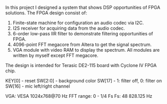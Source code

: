 In this project I designed a system that shows DSP opportunities of FPGA solutions. The FPGA design consist of:
1) Finite-state machine for configuration an audio codec via I2C.
2) I2S receiver for acquiring data from the audio codec.
3) 6-order low-pass IIR filter to demonstrate filtering opportunities of FPGA.
4) 4096-point FFT megacore from Altera to get the signal spectrum.
5) VGA module with video RAM to display the spectrum.
All modules are written by myself except FFT megacore.

The design is intended for Terasic DE2-115 board with Cyclone IV FPGA chip.

KEY[0] - reset
SW[2:0] - background color
SW[17] - 1: filter off, 0: filter on
SW[16] - mic left/right channel

VGA: VESA 1024x768@70 Hz
FFT range: 0 - 1/4 Fs
Fs: 48 828.125 Hz